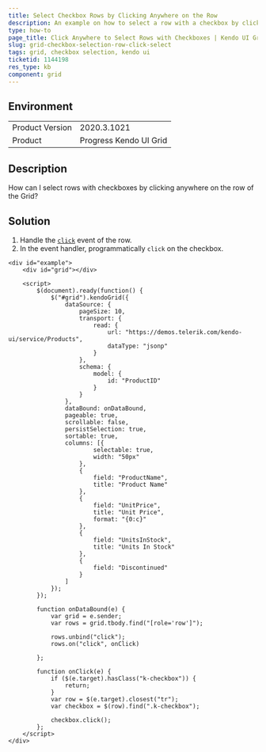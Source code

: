 ```yaml
---
title: Select Checkbox Rows by Clicking Anywhere on the Row
description: An example on how to select a row with a checkbox by clicking the row of the Kendo UI Grid.
type: how-to
page_title: Click Anywhere to Select Rows with Checkboxes | Kendo UI Grid for jQuery
slug: grid-checkbox-selection-row-click-select
tags: grid, checkbox selection, kendo ui
ticketid: 1144198
res_type: kb
component: grid
---
```


## Environment

<table>
	<tr>
		<td>Product Version</td>
		<td>2020.3.1021</td>
	</tr>
	<tr>
		<td>Product</td>
		<td>Progress Kendo UI Grid</td>
	</tr>
</table>


## Description

How can I select rows with checkboxes by clicking anywhere on the row of the Grid?

## Solution

1. Handle the [`click`](https://api.jquery.com/click/) event of the row.
1. In the event handler, programmatically `click` on the checkbox.

```dojo
<div id="example">
    <div id="grid"></div>

    <script>
        $(document).ready(function() {
            $("#grid").kendoGrid({
                dataSource: {
                    pageSize: 10,
                    transport: {
                        read: {
                            url: "https://demos.telerik.com/kendo-ui/service/Products",
                            dataType: "jsonp"
                        }
                    },
                    schema: {
                        model: {
                            id: "ProductID"
                        }
                    }
                },
                dataBound: onDataBound,
                pageable: true,
                scrollable: false,
                persistSelection: true,
                sortable: true,
                columns: [{
                        selectable: true,
                        width: "50px"
                    },
                    {
                        field: "ProductName",
                        title: "Product Name"
                    },
                    {
                        field: "UnitPrice",
                        title: "Unit Price",
                        format: "{0:c}"
                    },
                    {
                        field: "UnitsInStock",
                        title: "Units In Stock"
                    },
                    {
                        field: "Discontinued"
                    }
                ]
            });
        });

        function onDataBound(e) {
            var grid = e.sender;
            var rows = grid.tbody.find("[role='row']");

            rows.unbind("click");
            rows.on("click", onClick)

        };

        function onClick(e) {
            if ($(e.target).hasClass("k-checkbox")) {
                return;
            }
            var row = $(e.target).closest("tr");
            var checkbox = $(row).find(".k-checkbox");

            checkbox.click();
        };
    </script>
</div>
```
